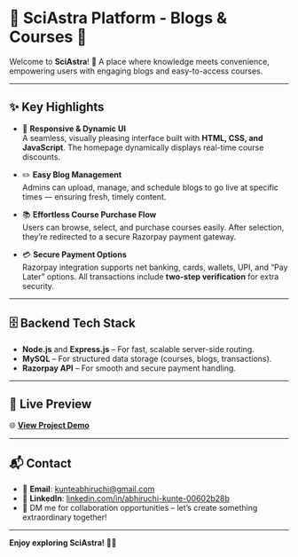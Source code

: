 # 🚀 SciAstra Platform - Blogs & Courses 🌌

Welcome to **SciAstra**! 🌠 A place where knowledge meets convenience, empowering users with engaging blogs and easy-to-access courses.

---

## ✨ Key Highlights

- 🎨 **Responsive & Dynamic UI**  
  A seamless, visually pleasing interface built with **HTML, CSS, and JavaScript**. The homepage dynamically displays real-time course discounts.

- ✏️ **Easy Blog Management**  
  Admins can upload, manage, and schedule blogs to go live at specific times — ensuring fresh, timely content.

- 📚 **Effortless Course Purchase Flow**  
  Users can browse, select, and purchase courses easily. After selection, they’re redirected to a secure Razorpay payment gateway.

- 💳 **Secure Payment Options**  
  Razorpay integration supports net banking, cards, wallets, UPI, and “Pay Later” options. All transactions include **two-step verification** for extra security.

---

## 🗄️ Backend Tech Stack

- **Node.js** and **Express.js** – For fast, scalable server-side routing.
- **MySQL** – For structured data storage (courses, blogs, transactions).
- **Razorpay API** – For smooth and secure payment handling.

---

## 🔗 Live Preview

🌐 [**View Project Demo**](https://edufusion-blogs.onrender.com/)

---

## 📬 Contact

- 📧 **Email**: kunteabhiruchi@gmail.com  
- 🔗 **LinkedIn**: [linkedin.com/in/abhiruchi-kunte-00602b28b](https://www.linkedin.com/in/abhiruchi-kunte-00602b28b)  
- 🤝 DM me for collaboration opportunities – let’s create something extraordinary together!

---

**Enjoy exploring SciAstra! 🚀🌌**


